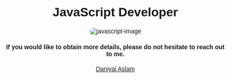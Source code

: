 <link rel="preconnect" href="https://fonts.googleapis.com">
<link rel="preconnect" href="https://fonts.gstatic.com" crossorigin>
<link href="https://fonts.googleapis.com/css2?family=Poppins:wght@400;500;600;700&display=swap" rel="stylesheet">
<div style="text-align:center;  font-family: 'Poppins', sans-serif;">
<h1 style="text-align:center;  font-family: 'Poppins', sans-serif;">JavaScript Developer </h1>
<img src="https://www.google.com/url?sa=i&url=https%3A%2F%2Fcommons.wikimedia.org%2Fwiki%2FFile%3AJavaScript-logo.png&psig=AOvVaw3eGY5gd3WDPlLnwqMdMka_&ust=1680459204070000&source=images&cd=vfe&ved=0CBAQjRxqFwoTCJCX6sGkif4CFQAAAAAdAAAAABAD" alt="javascript-image" style=" border-radius:10px;" />
 <h4>If you would like to obtain more details, please do not hesitate to reach out to me.</h4>
  <a align="center" style="text-align:center; " href="https://daniyalaslam.com/" target="_blank"> Daniyal Aslam </a>
</div>

